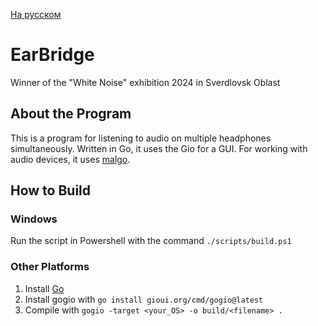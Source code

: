[На русском](README_ru.md)

# EarBridge

Winner of the "White Noise" exhibition 2024 in Sverdlovsk Oblast

## About the Program

This is a program for listening to audio on multiple headphones simultaneously. Written in Go, it uses the Gio for a GUI. For working with audio devices, it uses [malgo](https://github.com/gen2brain/malgo).

## How to Build

### Windows
Run the script in Powershell with the command `./scripts/build.ps1`

### Other Platforms
1. Install [Go](https://go.dev/)
2. Install gogio with `go install gioui.org/cmd/gogio@latest`
3. Compile with `gogio -target <your_OS> -o build/<filename> .`

